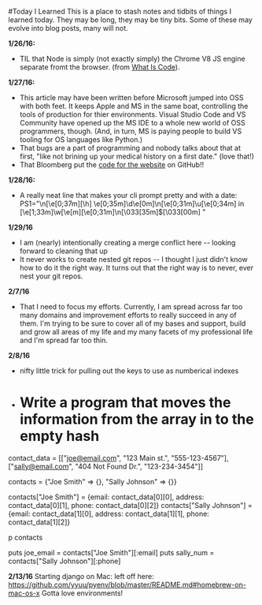 #Today I Learned
This is a place to stash notes and tidbits of things I learned today. They may be long, they may be tiny bits. Some of these may evolve into blog posts, many will not.

**1/26/16:**
* TIL that Node is simply (not exactly simply) the Chrome V8 JS engine separate fromt the browser. (from [What Is Code](http://www.bloomberg.com/graphics/2015-paul-ford-what-is-code/#grabbag)).

**1/27/16:**
* This article may have been written before Microsoft jumped into OSS with both feet. It keeps Apple and MS in the same boat, controlling the tools of production for thier environments. Visual Studio Code and VS Community have opened up the MS IDE to a whole new world of OSS programmers, though. (And, in turn, MS is paying people to build VS tooling for OS languages like Python.)
* That bugs are a part of programming and nobody talks about that at first, "like not brining up your medical history on a first date." (love that!)
* That Bloomberg put the [code for the website](https://github.com/BloombergMedia/whatiscode) on GitHub!!

**1/28/16:**
* A really neat line that makes your cli prompt pretty and with a date: PS1="\n\[\e[0;37m\][\h] \e[0;35m\]\d\e[0m\]\n\[\e[0;31m\]\u\[\e[0;34m\] in \[\e[1;33m\]\w\[\e[m\]\[\e[0;31m\]\n\[\033[35m\]$\[\033[00m\] "

**1/29/16**
* I am (nearly) intentionally creating a merge conflict here -- looking forward to cleaning that up
* It never works to create nested git repos -- I thought I just didn't know how to do it the right way. It turns out that the right way is to never, ever nest your git repos.

**2/7/16**
* That I need to focus my efforts. Currently, I am spread across far too many domains and improvement efforts to really succeed in any of them. I'm trying to be sure to cover all of my bases and support, build and grow all areas of my life and my many facets of my professional life and I'm spread far too thin.

**2/8/16**
* nifty little trick for pulling out the keys to use as numberical indexes
* # Write a program that moves the information from the array in to the empty hash

contact_data = [["joe@email.com", "123 Main st.", "555-123-4567"],
                 ["sally@email.com", "404 Not Found Dr.", "123-234-3454"]]

contacts = {"Joe Smith" => {}, "Sally Johnson" => {}} 

contacts["Joe Smith"] = {email: contact_data[0][0], address: contact_data[0][1], phone: contact_data[0][2]}
contacts["Sally Johnson"] = {email: contact_data[1][0], address: contact_data[1][1], phone: contact_data[1][2]}

p contacts

puts joe_email = contacts["Joe Smith"][:email]
puts sally_num = contacts["Sally Johnson"][:phone]

**2/13/16**
Starting django on Mac:
left off here: https://github.com/yyuu/pyenv/blob/master/README.md#homebrew-on-mac-os-x
Gotta love environments!
